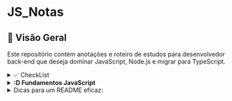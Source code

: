 # JS_Notas

## 📌 Visão Geral

Este repositório contém anotações e roteiro de estudos para desenvolvedor back-end que deseja dominar JavaScript, Node.js e migrar para TypeScript.

<details> 
<summary> ✅ CheckList </summary>
  
### Fase 1: JavaScript Essencial 
- [X] Fundamentos da linguagem
- [ ] ES6+ (arrow functions, destructuring, modules)
- [ ] Assincronicidade (callbacks, promises, async/await)

### Fase 2: Node.js Básico 
- [ ] Core modules (fs, http, path)
- [ ] NPM e gerenciamento de pacotes
- [ ] Express.js (rotas, middlewares)

### Fase 3: Back-end Avançado 
- [ ] Bancos de dados (SQL/NoSQL)
- [ ] Autenticação (JWT, OAuth)
- [ ] Boas práticas (MVC, logging, testes)

### Fase 4: TypeScript (3-5 semanas)
- [ ] Tipos básicos e interfaces
- [ ] Node.js + TypeScript
- [ ] Padrões avançados (DTOs, Decorators)

</details>
<details>
  
<summary>  
  <strong> :D Fundamentos JavaScript </strong> 
</summary>
  
### 1. Tipos de Dados Primários
```javascript
// Primitivos
const nome = "João"          // string
const idade = 30             // number (inteiro ou float)
const ativo = true           // boolean
const nulo = null            // null
const indefinido = undefined // undefined
const simbolo = Symbol('id') // symbol (ES6+)

// Estruturas
const lista = [1, 2, 3]      // array
const objeto = {             // object
  chave: "valor" 
}
```
### 2. Variáveis e Escopos 
```javascript
// var (escopo de função - EVITAR)
var antigo = "hoisting"

// let (escopo de bloco - mutável)
let contador = 0
contador = 1 // permitido

// const (escopo de bloco - imutável)
const PI = 3.14
// PI = 3.1415 // TypeError!
```
### 3. Operadores Essenciais
```javascript
// Aritméticos
10 % 3 // resto (1)

// Comparação
"5" == 5  // true (coerção)
"5" === 5 // false (tipos diferentes)

// Lógicos
true && false // AND (false)
true || false // OR (true)
!true         // NOT (false)
```
### 4. Controle de Fluxo
```javascript
// Condicionais
if (idade >= 18) {
  console.log("Adulto")
} else if (idade >= 13) {
  console.log("Adolescente")
} else {
  console.log("Criança")
}

// Ternário
const status = idade >= 18 ? "Adulto" : "Menor"

// Switch
switch (diaDaSemana) {
  case 1:
    console.log("Segunda")
    break
  default:
    console.log("Fim de semana")
}
```
### 5. Loops e Iteração
```javascript
// for clássico
for (let i = 0; i < 5; i++) {
  console.log(i)
}

// for...of (arrays)
const frutas = ["maçã", "banana"]
for (const fruta of frutas) {
  console.log(fruta)
}

// while
let i = 0
while (i < 3) {
  console.log(i)
  i++
}
```
### 6. Funções Básicas
```javascript
// Declaração
function soma(a, b) {
  return a + b
}

// Expressão
const multiplica = function(a, b) {
  return a * b
}

// Arrow function (ES6+)
const divide = (a, b) => a / b

// Parâmetros default
function greet(nome = "Visitante") {
  return `Olá, ${nome}!`
}
```
### 7. Manipulação de Arrays
```javascript
const numeros = [1, 2, 3]

// Métodos importantes
numeros.push(4)      // adiciona no final
numeros.pop()        // remove do final
numeros.map(n => n*2) // [2, 4, 6]
numeros.filter(n => n > 1) // [2, 3]
numeros.reduce((acc, n) => acc + n, 0) // 6
```
### 8. Trabalhando com Objetos
```javascript
const pessoa = {
  nome: "Maria",
  idade: 25,
  profissao: "Dev"
}

// Acesso
pessoa.nome      // "Maria"
pessoa["idade"]  // 25

// Desestruturação (ES6+)
const { nome, ...resto } = pessoa

// Spread operator
const novaPessoa = { ...pessoa, idade: 26 }
```
### 9.Extra 
📌 Boas Práticas Iniciais
- Nomenclatura: Use camelCase e nomes descritivos

```javascript
// Ruim
const x = 10

// Bom
const maxAttempts = 10
```
- Imutabilidade: Prefira `const` sobre `let`

- Igualdade estrita: Use `===` em vez de `==`

- Early return: Simplifique condicionais

```javascript
// Ruim
function checkAccess(age) {
  if (age >= 18) {
    return true
  } else {
    return false
  }
}

// Bom
function checkAccess(age) {
  return age >= 18
}
```
<details> 
<summary> ✅ CheckList </summary>
### 🚀 Próximos Passos nos Fundamentos
- Entender typeof e verificação de tipos

- Aprender sobre truthy/falsy values

- Dominar métodos de array (find, some, every)

- Praticar desestruturação de objetos/arrays

</details> 
</details>


<details>
<summary>
Dicas para um README eficaz:
</summary>
1. **Hierarquia clara**: Use headers (`##`, `###`) para organizar seções
2. **Elementos visuais**: Tabelas, lists e diff blocks facilitam a leitura
3. **Seções recolhíveis**: `<details>` para anotações técnicas detalhadas
4. **Checklists**: Permitem acompanhar progresso
5. **Links úteis**: Documentação oficial e recursos recomendados
6. **Destaques**: Emojis e formatação para ênfase (não exagere)
<details>
